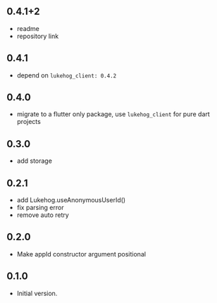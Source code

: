 ## 0.4.1+2

- readme
- repository link

## 0.4.1

- depend on `lukehog_client: 0.4.2`

## 0.4.0

- migrate to a flutter only package, use `lukehog_client` for pure dart projects

## 0.3.0

- add storage

## 0.2.1

- add Lukehog.useAnonymousUserId()
- fix parsing error
- remove auto retry

## 0.2.0

- Make appId constructor argument positional

## 0.1.0

- Initial version.
